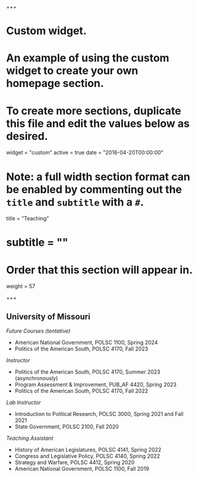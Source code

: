 +++
# Custom widget.
# An example of using the custom widget to create your own homepage section.
# To create more sections, duplicate this file and edit the values below as desired.
widget = "custom"
active = true
date = "2016-04-20T00:00:00"

# Note: a full width section format can be enabled by commenting out the `title` and `subtitle` with a `#`.
title = "Teaching"
# subtitle = ""


# Order that this section will appear in.
weight = 57


+++
<h2>University of Missouri</h2>

_Future Courses (tentative)_
+ American National Government, POLSC 1100, Spring 2024
+ Politics of the American South, POLSC 4170, Fall 2023

_Instructor_
+ Politics of the American South, POLSC 4170, Summer 2023 (asynchronously)
+ Program Assessment & Improvement, PUB_AF 4420, Spring 2023
+ Politics of the American South, POLSC 4170, Fall 2022

_Lab Instructor_
+ Introduction to Political Research, POLSC 3000, Spring 2021 and Fall 2021
+ State Government, POLSC 2100, Fall 2020

_Teaching Assistant_
+ History of American Legislatures, POLSC 4141, Spring 2022
+ Congress and Legislative Policy, POLSC 4140, Spring 2022
+ Strategy and Warfare, POLSC 4412, Spring 2020
+ American National Government, POLSC 1100, Fall 2019
